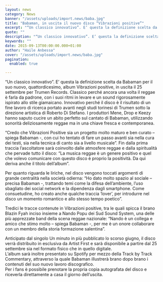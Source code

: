 ```yaml
---
layout: news
category: News
banner: "/assets/uploads/import.news/baba.jpg"
title: "Babaman, in uscita il nuovo disco “Vibrazioni positive”"
excerpt: "“Un classico innovativo”. E’ questa la definizione scelta da Babaman per il suo nuovo, quattordicesimo, album Vibrazioni positive, in uscita il 25 settembre per Trumen Records. Classico perché ancora una volta il reggae è farla da padrone, con i suoi ritmi in levare e un sound rigorosamente ispirato allo stile giamaicano. Innovativo perché il disco [&hellip"
quote: ""
description: "“Un classico innovativo”. E’ questa la definizione scelta da Babaman per il suo nuovo, quattordicesimo, album Vibrazioni positive, in uscita il 25 settembre per Trumen Records. Classico perché ancora una volta il reggae è farla da padrone, con i suoi ritmi in levare e un sound rigorosamente ispirato allo stile giamaicano. Innovativo perché il disco [&hellip"
keywords: ""
date: 2015-09-13T00:00:00.000+01:00
author: "Haile Anbessa"
cover: "/assets/uploads/import.news/baba.jpg"
pagination:
  enabled: true

---
```


[](https://hotmc.com/wp-content/uploads/2015/09/baba.jpg)

“Un classico innovativo”. E’ questa la definizione scelta da Babaman per il suo nuovo, quattordicesimo, album Vibrazioni positive, in uscita il 25 settembre per Trumen Records. Classico perché ancora una volta il reggae è farla da padrone, con i suoi ritmi in levare e un sound rigorosamente ispirato allo stile giamaicano. Innovativo perché il disco è il risultato di un fine lavoro di ricerca portato avanti negli studi torinesi di Trumen sotto la direzione artistica di Roberto Di Stefano. I produttori Mene, Drop e Keezy hanno saputo cucire un abito perfetto sul cantato di Babaman, utilizzando sonorità deliziosamente reggae ma in una chiave fresca e contemporanea.

“Credo che Vibrazioni Positive sia un progetto molto maturo e ben curato – spiega Babaman -, con cui ho tentato di fare un passo avanti sia nella cura dei testi, sia nella tecnica di canto sia a livello musicale”. Fin dalla prima traccia l’ascoltatore sarà coinvolto dalle atmosfere reggae e dalla spiritualità che pervade tutto il disco: “La musica reggae è un genere positivo e quel che volevo comunicare con questo disco è proprio la positività. Da qui deriva anche il titolo dell’album”.

Per quanto riguarda le liriche, nel disco vengono toccati argomenti di grande centralità nella società odierna: “Ho dato molto spazio al sociale – precisa Babaman -, trattando temi come la difesa dell’ambiente, l’uso sbagliato dei social network e la dipendenza dagli smartphone. Come consuetudine, ho creato anche qualche traccia ‘lover’, per introdurre nel disco un momento romantico e allo stesso tempo poetico”.

Tredici le tracce contenute in Vibrazioni positive, tra le quali spicca il brano Blazin Fyah inciso insieme a Nando Popu dei Sud Sound System, una delle più apprezzate band della scena reggae nazionale: “Nando è un collega e amico che stimo molto – spiega Babaman -, per me è un onore collaborare con un membro della storia formazione salentina”.

Anticipato dal singolo Un minuto in più pubblicato lo scorso giugno, il disco verrà distribuito in esclusiva da Artist First e sarà disponibile a partire dal 25 settembre sia nel formato fisico che in quello digitale.  
L’album sarà inoltre presentato su Spotify per mezzo della Track by Track Commentary, attraverso la quale Babaman illustrerà brano dopo brano i contenuti del suo nuovo lavoro discografico.  
Per i fans è possibile prenotare la propria copia autografata del disco e riceverla direttamente a casa il giorno dell’uscita.